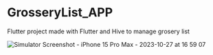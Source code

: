 # GrosseryList_APP
 Flutter project made with Flutter and Hive to manage grosery list

 
![Simulator Screenshot - iPhone 15 Pro Max - 2023-10-27 at 16 59 07](https://github.com/Futitisme/GrosseryList_APP/assets/110248772/64da5120-669b-4fb4-bbd7-b643a0f9bc8a)
